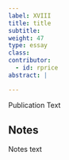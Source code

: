 ```yaml
---
label: XVIII
title: title
subtitle:
weight: 47 
type: essay
class:
contributor:
  - id: rprice  
abstract: |

---
```


Publication Text

## Notes

Notes text
